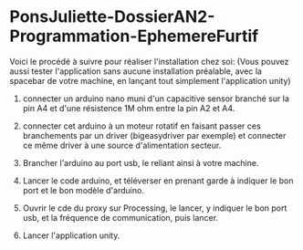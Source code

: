 # PonsJuliette-DossierAN2-Programmation-EphemereFurtif

Voici le procédé à suivre pour réaliser l'installation chez soi:
(Vous pouvez aussi tester l'application sans aucune installation préalable, avec la spacebar de votre machine, en lançant tout simplement l'application unity)

1. connecter un arduino nano muni d'un capacitive sensor branché sur la pin A4 et d'une résistence 1M ohm entre la pin A2 et A4. 

2. connecter cet arduino à un moteur rotatif en faisant passer ces branchements par un driver (bigeasydriver par exemple) 
et connecter ce même driver à une source d'alimentation secteur.

3. Brancher l'arduino au port usb, le reliant ainsi à votre machine.

4. Lancer le code arduino, et téléverser en prenant garde à indiquer le bon port et le bon modèle d'arduino.

5. Ouvrir le cde du proxy sur Processing, le lancer, y indiquer le bon port usb, et la fréquence de communication, puis lancer. 

6. Lancer l'application unity. 

